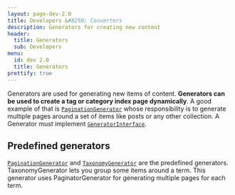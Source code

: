 ```yaml
---
layout: page-dev-2.0
title: Developers &#8250; Converters
description: Generators for creating new content
header: 
  title: Generators
  sub: Developers
menu:
  id: dev 2.0
  title: Generators
prettify: true
---
```

Generators are used for generating new items of content. **Generators can be used to create a
tag or category index page dynamically**. A good example of that is [`PaginationGenerator`](https://github.com/spress/Spress/blob/master/src/Core/ContentManager/Generator/Pagination/PaginationGenerator.php)
whose responsibility is to generate multiple pages around a set of items like posts or any other collection.
A Generator must implement [`GeneratorInterface`](https://github.com/spress/Spress/blob/master/src/Core/ContentManager/Generator/GeneratorInterface.php).

## Predefined generators

[`PaginationGenerator`](https://github.com/spress/Spress/blob/master/src/Core/ContentManager/Generator/Pagination/PaginationGenerator.php) and 
[`TaxonomyGenerator`](https://github.com/spress/Spress/blob/master/src/Core/ContentManager/Generator/Taxonomy/TaxonomyGenerator.php) are the predefined generators. TaxonomyGenerator lets you group some items around a term. This generator uses PaginatorGenerator for generating multiple pages for each term.